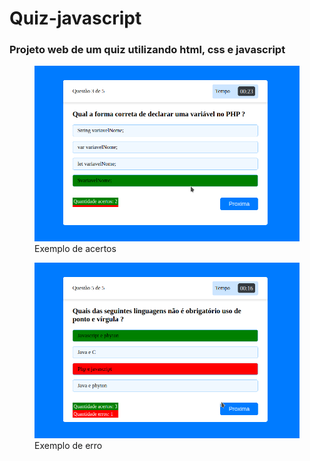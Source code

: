 # Quiz-javascript
 <h3>Projeto web de um quiz utilizando html, css e javascript</h3>
 <figure>
    <img src="imagens/tela1.png"/>
	 <figcaption>Exemplo de acertos</figcaption>
</figure>
<figure>
    <img src="imagens/tela3.png">
    <figcaption>Exemplo de erro</figcaption>
</figure>